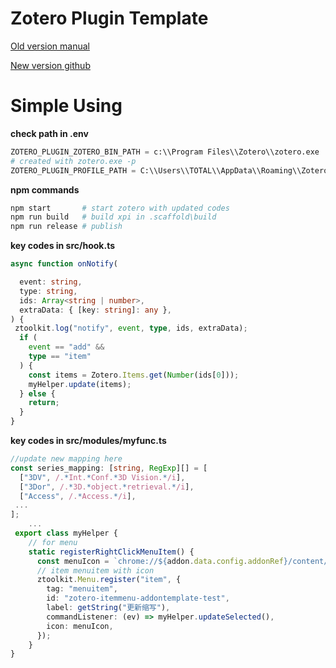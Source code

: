 # Zotero Plugin Template
[Old version manual](https://zotero.yuque.com/staff-gkhviy/developer/apsld1)

[New version github](https://github.com/windingwind/zotero-plugin-template)

# Simple Using

**check path in .env**

```python
ZOTERO_PLUGIN_ZOTERO_BIN_PATH = c:\\Program Files\\Zotero\\zotero.exe
# created with zotero.exe -p
ZOTERO_PLUGIN_PROFILE_PATH = C:\\Users\\TOTAL\\AppData\\Roaming\\Zotero\\Zotero\\Profiles\\o4eks9s0.TEST 
```

**npm commands**

```bash
npm start 		# start zotero with updated codes
npm run build 	# build xpi in .scaffold\build
npm run release # publish
```

**key codes in src/hook.ts**

```typescript
async function onNotify(

  event: string,
  type: string,
  ids: Array<string | number>,
  extraData: { [key: string]: any },
) {
 ztoolkit.log("notify", event, type, ids, extraData);
  if (
    event == "add" &&
    type == "item"
  ) {
    const items = Zotero.Items.get(Number(ids[0]));
    myHelper.update(items);
  } else {
    return;
  }
}
```

**key codes in src/modules/myfunc.ts**

```typescript
//update new mapping here
const series_mapping: [string, RegExp][] = [
  ["3DV", /.*Int.*Conf.*3D Vision.*/i],
  ["3Dor", /.*3D.*object.*retrieval.*/i],
  ["Access", /.*Access.*/i],
 ...
];
    ...
 export class myHelper {
    // for menu
    static registerRightClickMenuItem() {
      const menuIcon = `chrome://${addon.data.config.addonRef}/content/icons/favicon@0.5x.png`;
      // item menuitem with icon
      ztoolkit.Menu.register("item", {
        tag: "menuitem",
        id: "zotero-itemmenu-addontemplate-test",
        label: getString("更新缩写"),
        commandListener: (ev) => myHelper.updateSelected(),
        icon: menuIcon,
      });
    }
}
```

